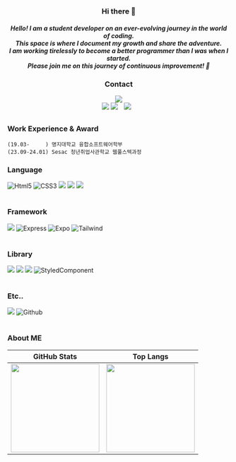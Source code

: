 <div align="center">

<h3> Hi there 👋 </h3>
<h5>Hello! I am a student developer on an ever-evolving journey in the world of coding.</br>
This space is where I document my growth and share the adventure. </br>
I am working tirelessly to become a better programmer than I was when I started.</br>
Please join me on this journey of continuous improvement! 🚀 </h5>

<h3>Contact</h3>
<a href="https://hits.seeyoufarm.com"><img src="https://hits.seeyoufarm.com/api/count/incr/badge.svg?url=https%3A%2F%2Fgithub.com%2Frhtjddls123&count_bg=%2379C83D&title_bg=%23555555&icon=&icon_color=%23E7E7E7&title=hits&edge_flat=false"/></a></br>
<a href="https://velog.io/@jjjk0605"><img src="https://img.shields.io/badge/velog-7fffd4?style=flat-square&logo=velog&logoColor=white"/></a> 
<a href="https://www.instagram.com/jjjk0605/"><img src="https://img.shields.io/badge/Instagram-E4405F?style=flat-square&logo=Instagram&logoColor=white"/></a> 
<a href="mailto:goseongin2@gmail.com"><img src="https://img.shields.io/badge/Gmail-d14836?style=flat-square&logo=Gmail&logoColor=white&link=mailto:goseongin2@gmail.com"
style="height : auto; margin-left : 10px; margin-right : 10px;"/></a>
</div>

## 

### Work Experience & Award
```
(19.03-     ) 명지대학교 융합소프트웨어학부
(23.09-24.01) Sesac 청년취업사관학교 웹풀스텍과정
```

### Language
<div>
	<img alt="Html5" src ="https://img.shields.io/badge/HTML5-E34F26.svg?&style=for-the-badge&logo=Html5&logoColor=white"/>
	<img alt="CSS3" src ="https://img.shields.io/badge/CSS3-1572B6.svg?&style=for-the-badge&logo=CSS3&logoColor=white"/>
	<img src="https://img.shields.io/badge/JavaScript-F7DF1E?style=for-the-badge&logo=javascript&logoColor=black">
	<img src="https://img.shields.io/badge/Typescript-3178C6?style=for-the-badge&logo=Typescript&logoColor=white"/>
	<img src="https://img.shields.io/badge/Java-007396?style=for-the-badge&logo=Java&logoColor=white"/>
</div>
</br>

### Framework
<div>
	<img src="https://img.shields.io/badge/Next.js-000000?style=for-the-badge&logo=Next.js&logoColor=white"> 
	<img alt="Express" src ="https://img.shields.io/badge/Express-000000?style=for-the-badge&logo=Express&logoColor=white"/>
	<img alt="Expo" src ="https://img.shields.io/badge/Expo-000000.svg?&style=for-the-badge&logo=expo&logoColor=white"/>
	<img alt="Tailwind" src ="https://img.shields.io/badge/Tailwind%20CSS-06B6D4?style=for-the-badge&logo=Tailwind%20CSS&logoColor=white"/>
</div>
</br>

### Library
<div>
	<img src="https://img.shields.io/badge/React-276DC3?style=for-the-badge&logo=React&logoColor=white"/>
	<img src="https://img.shields.io/badge/React Native-276DC3?style=for-the-badge&logo=React&logoColor=white">
	<img src="https://img.shields.io/badge/Node.js-339933?style=for-the-badge&logo=Node.js&logoColor=white"> 
	<img alt="StyledComponent" src ="https://img.shields.io/badge/styled%20components-DB7093?style=for-the-badge&logo=styled-components&logoColor=white"/>
</div>
</br>

### Etc..
<div>
<img src="https://img.shields.io/badge/Oracle-F80000?style=for-the-badge&logo=Unity&logoColor=white">
<img alt="Github" src ="https://img.shields.io/badge/GitHub-181717.svg?&style=for-the-badge&logo=GitHub&logoColor=white"/>
</br></br>

### About ME
| GitHub Stats | Top Langs |
|:--:|:--:|
| <img src="https://github-readme-stats.vercel.app/api?username=rhtjddls123&show_icons=true&theme=radical" height="200px"/> | <img src="https://github-readme-stats.vercel.app/api/top-langs/?username=rhtjddls123&layout=compact&theme=tokyonight" height="200px"/> |
